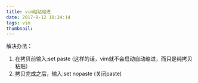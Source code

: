 ```yaml
---
title: vim粘贴缩进
date: 2017-9-12 18:24:14
tags: vim
thumbnail:
---
```


解决办法：
1. 在拷贝前输入:set paste (这样的话，vim就不会启动自动缩进，而只是纯拷贝粘贴）
2. 拷贝完成之后，输入:set nopaste (关闭paste)